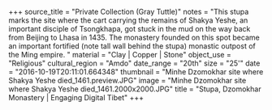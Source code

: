 +++
source_title = "Private Collection (Gray Tuttle)"
notes = "This stupa marks the site where the cart carrying the remains of Shakya Yeshe, an important disciple of Tsongkhapa, got stuck in the mud on the way back from Beijing to Lhasa in 1435. The monastery founded on this spot became an important fortified (note tall wall behind the stupa) monastic outpost of the Ming empire. "
material = "Clay | Copper | Stone"
object_use = "Religious"
cultural_region = "Amdo"
date_range = "20th"
size = "25'"
date = "2016-10-19T20:11:01.664348"
thumbnail = "Minhe Dzomokhar site where Shakya Yeshe died_1461.preview.JPG"
image = "Minhe Dzomokhar site where Shakya Yeshe died_1461.2000x2000.JPG"
title = "Stupa, Dzomokhar Monastery | Engaging Digital Tibet"
+++
